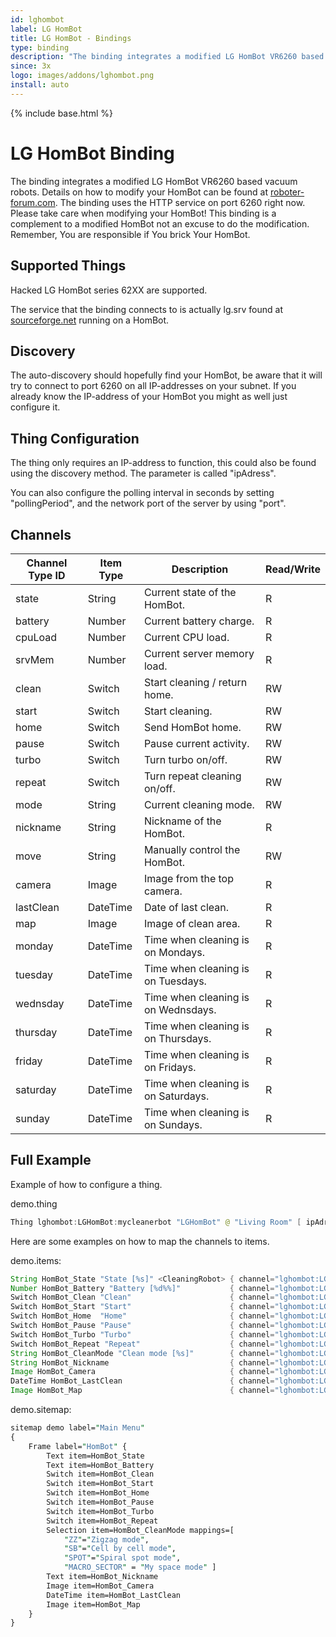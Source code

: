 ```yaml
---
id: lghombot
label: LG HomBot
title: LG HomBot - Bindings
type: binding
description: "The binding integrates a modified LG HomBot VR6260 based vacuum robots."
since: 3x
logo: images/addons/lghombot.png
install: auto
---
```


<!-- Attention authors: Do not edit directly. Please add your changes to the appropriate source repository -->

{% include base.html %}

<AddonLogo />

# LG HomBot Binding

The binding integrates a modified LG HomBot VR6260 based vacuum robots.
Details on how to modify your HomBot can be found at [roboter-forum.com](https://www.roboter-forum.com/index.php?thread/10009-lg-hombot-3-0-wlan-kamera-steuerung-per-weboberfläche/).
The binding uses the HTTP service on port 6260 right now.
Please take care when modifying your HomBot! This binding is a complement to a modified HomBot not an excuse to do the modification.
Remember, You are responsible if You brick Your HomBot.

## Supported Things

Hacked LG HomBot series 62XX are supported.

The service that the binding connects to is actually lg.srv found at [sourceforge.net](https://sourceforge.net/projects/lgsrv/) running on a HomBot.

## Discovery

The auto-discovery should hopefully find your HomBot, be aware that it will try to connect to port 6260 on all IP-addresses on your subnet.
If you already know the IP-address of your HomBot you might as well just configure it.

## Thing Configuration

The thing only requires an IP-address to function, this could also be found using the discovery method.
The parameter is called "ipAdress".

You can also configure the polling interval in seconds by setting "pollingPeriod", and the network port of the server by using "port".

## Channels

| Channel Type ID | Item Type | Description                                                              | Read/Write |
|-----------------|-----------|--------------------------------------------------------------------------|------------|
| state           | String    | Current state of the HomBot.                                             | R          |
| battery         | Number    | Current battery charge.                                                  | R          |
| cpuLoad         | Number    | Current CPU load.                                                        | R          |
| srvMem          | Number    | Current server memory load.                                              | R          |
| clean           | Switch    | Start cleaning / return home.                                            | RW         |
| start           | Switch    | Start cleaning.                                                          | RW         |
| home            | Switch    | Send HomBot home.                                                        | RW         |
| pause           | Switch    | Pause current activity.                                                  | RW         |
| turbo           | Switch    | Turn turbo on/off.                                                       | RW         |
| repeat          | Switch    | Turn repeat cleaning on/off.                                             | RW         |
| mode            | String    | Current cleaning mode.                                                   | RW         |
| nickname        | String    | Nickname of the HomBot.                                                  | R          |
| move            | String    | Manually control the HomBot.                                             | RW         |
| camera          | Image     | Image from the top camera.                                               | R          |
| lastClean       | DateTime  | Date of last clean.                                                      | R          |
| map             | Image     | Image of clean area.                                                     | R          |
| monday          | DateTime  | Time when cleaning is on Mondays.                                        | R          |
| tuesday         | DateTime  | Time when cleaning is on Tuesdays.                                       | R          |
| wednsday        | DateTime  | Time when cleaning is on Wednsdays.                                      | R          |
| thursday        | DateTime  | Time when cleaning is on Thursdays.                                      | R          |
| friday          | DateTime  | Time when cleaning is on Fridays.                                        | R          |
| saturday        | DateTime  | Time when cleaning is on Saturdays.                                      | R          |
| sunday          | DateTime  | Time when cleaning is on Sundays.                                        | R          |

## Full Example

Example of how to configure a thing.

demo.thing

```java
Thing lghombot:LGHomBot:mycleanerbot "LGHomBot" @ "Living Room" [ ipAdress="192.168.0.2", pollingPeriod="3", port="6260" ]
```

Here are some examples on how to map the channels to items.

demo.items:

```java
String HomBot_State "State [%s]" <CleaningRobot> { channel="lghombot:LGHomBot:a4_24_56_8f_2c_5b:state" }
Number HomBot_Battery "Battery [%d%%]"           { channel="lghombot:LGHomBot:a4_24_56_8f_2c_5b:battery" }
Switch HomBot_Clean "Clean"                      { channel="lghombot:LGHomBot:a4_24_56_8f_2c_5b:clean" }
Switch HomBot_Start "Start"                      { channel="lghombot:LGHomBot:a4_24_56_8f_2c_5b:start" }
Switch HomBot_Home  "Home"                       { channel="lghombot:LGHomBot:a4_24_56_8f_2c_5b:home" }
Switch HomBot_Pause "Pause"                      { channel="lghombot:LGHomBot:a4_24_56_8f_2c_5b:pause" }
Switch HomBot_Turbo "Turbo"                      { channel="lghombot:LGHomBot:a4_24_56_8f_2c_5b:turbo" }
Switch HomBot_Repeat "Repeat"                    { channel="lghombot:LGHomBot:a4_24_56_8f_2c_5b:repeat" }
String HomBot_CleanMode "Clean mode [%s]"        { channel="lghombot:LGHomBot:a4_24_56_8f_2c_5b:mode" }
String HomBot_Nickname                           { channel="lghombot:LGHomBot:a4_24_56_8f_2c_5b:nickname" }
Image HomBot_Camera                              { channel="lghombot:LGHomBot:a4_24_56_8f_2c_5b:camera" }
DateTime HomBot_LastClean                        { channel="lghombot:LGHomBot:a4_24_56_8f_2c_5b:lastClean" }
Image HomBot_Map                                 { channel="lghombot:LGHomBot:a4_24_56_8f_2c_5b:map" }
```

demo.sitemap:

```perl
sitemap demo label="Main Menu"
{
    Frame label="HomBot" {
        Text item=HomBot_State
        Text item=HomBot_Battery
        Switch item=HomBot_Clean
        Switch item=HomBot_Start
        Switch item=HomBot_Home
        Switch item=HomBot_Pause
        Switch item=HomBot_Turbo
        Switch item=HomBot_Repeat
        Selection item=HomBot_CleanMode mappings=[
            "ZZ"="Zigzag mode",
            "SB"="Cell by cell mode",
            "SPOT"="Spiral spot mode",
            "MACRO_SECTOR" = "My space mode" ]
        Text item=HomBot_Nickname
        Image item=HomBot_Camera
        DateTime item=HomBot_LastClean
        Image item=HomBot_Map
    }
}
```
